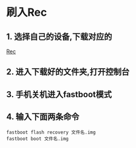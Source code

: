 # 刷入Rec

## 1. 选择自己的设备,下载对应的

[Rec](https://twrp.me/Devices/)

## 2. 进入下载好的文件夹,打开控制台

## 3. 手机关机进入fastboot模式

## 4. 输入下面两条命令

```
fastboot flash recovery 文件名.img
fastboot boot 文件名.img
```

